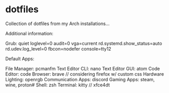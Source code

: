 # dotfiles
Collection of dotfiles from my Arch installations...

Additional information:

Grub: quiet loglevel=0 audit=0 vga=current rd.systemd.show_status=auto rd.udev.log_level=0 fbcon=nodefer console=tty12

Default Apps:

File Manager: pcmanfm
Text Editor CLI: nano
Text Editor GUI: atom
Code Editor: code
Browser: brave // considering firefox w/ custom css
Hardware Lighting: openrgb
Communication Apps: discord
Gaming Apps: steam, wine, proton#
Shell: zsh
Terminal: kitty // xfce4dt


